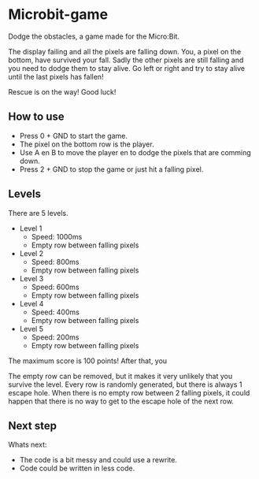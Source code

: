 # Microbit-game
Dodge the obstacles, a game made for the Micro:Bit. 

The display failing and all the pixels are falling down. You, a pixel on the bottom, have survived your fall. 
Sadly the other pixels are still falling and you need to dodge them to stay alive. 
Go left or right and try to stay alive until the last pixels has fallen! 

Rescue is on the way! Good luck!

## How to use
- Press 0 + GND to start the game.
- The pixel on the bottom row is the player.
- Use A en B to move the player en to dodge the pixels that are comming down.
- Press 2 + GND to stop the game or just hit a falling pixel.

## Levels
There are 5 levels.
- Level 1
  - Speed: 1000ms
  - Empty row between falling pixels
- Level 2
  - Speed: 800ms
  - Empty row between falling pixels
- Level 3
  - Speed: 600ms
  - Empty row between falling pixels
- Level 4
  - Speed: 400ms
  - Empty row between falling pixels
- Level 5
  - Speed: 200ms
  - Empty row between falling pixels
  
The maximum score is 100 points! After that, you 
  
The empty row can be removed, but it makes it very unlikely that you survive the level. 
Every row is randomly generated, but there is always 1 escape hole.
When there is no empty row between 2 falling pixels, it could happen that there is no way to get to the escape hole of the next row.

## Next step
Whats next:
- The code is a bit messy and could use a rewrite.
- Code could be written in less code.
